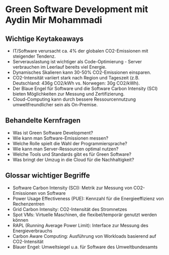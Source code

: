 # Green Software Development mit Aydin Mir Mohammadi

## Wichtige Keytakeaways

- IT/Software verursacht ca. 4% der globalen CO2-Emissionen mit steigender Tendenz.
- Serverauslastung ist wichtiger als Code-Optimierung - Server verbrauchen im Leerlauf bereits viel Energie.
- Dynamisches Skalieren kann 30-50% CO2-Emissionen einsparen.
- CO2-Intensität variiert stark nach Region und Tageszeit (z.B. Deutschland: 436g CO2/kWh vs. Norwegen: 30g CO2/kWh).
- Der Blaue Engel für Software und die Software Carbon Intensity (SCI) bieten Möglichkeiten zur Messung und Zertifizierung.
- Cloud-Computing kann durch bessere Ressourcennutzung umweltfreundlicher sein als On-Premise.

## Behandelte Kernfragen

- Was ist Green Software Development?
- Wie kann man Software-Emissionen messen?
- Welche Rolle spielt die Wahl der Programmiersprache?
- Wie kann man Server-Ressourcen optimal nutzen?
- Welche Tools und Standards gibt es für Green Software?
- Was bringt der Umzug in die Cloud für die Nachhaltigkeit?

## Glossar wichtiger Begriffe

- Software Carbon Intensity (SCI): Metrik zur Messung von CO2-Emissionen von Software
- Power Usage Effectiveness (PUE): Kennzahl für die Energieeffizienz von Rechenzentren
- Grid Carbon Intensity: CO2-Intensität des Stromnetzes
- Spot VMs: Virtuelle Maschinen, die flexibel/temporär genutzt werden können
- RAPL (Running Average Power Limit): Interface zur Messung des Energieverbrauchs
- Carbon Aware Computing: Ausführung von Workloads basierend auf CO2-Intensität
- Blauer Engel: Umweltsiegel u.a. für Software des Umweltbundesamts
